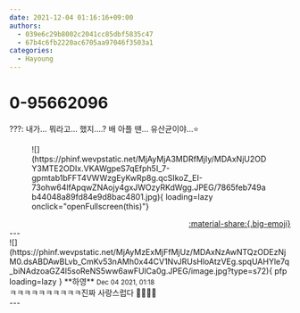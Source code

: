 ```yaml
---
date: 2021-12-04 01:16:16+09:00
authors:
  - 039e6c29b8002c2041cc85dbf5835c47
  - 67b4c6fb2220ac6705aa97046f3503a1
categories:
  - Hayoung
---
```


# 0-95662096

<div class="post-container" markdown="1">
<div class="content-container md-sidebar__scrollwrap" markdown="1">

???: 내가... 뭐라고... 했지....? 배 아플 땐... 유산균이야...⭐
<figure markdown="1">
![](https://phinf.wevpstatic.net/MjAyMjA3MDRfMjIy/MDAxNjU2ODY3MTE2ODIx.VKAWgpeS7qEfph5I_7-gpmtab1bFFT4VWWzgEyKwRp8g.qcSIkoZ_EI-73ohw64lfApqwZNAojy4gxJWOzyRKdWgg.JPEG/7865feb749ab44048a89fd84e9d8bac4801.jpg){ loading=lazy onclick="openFullscreen(this)"}
</figure>


</div>
</div>

<div style="text-align: right;" markdown="1">
<a href="https://weverse.io/fromis9/fanpost/0-95662096" style="text-align: right;">:material-share:{.big-emoji}</a>
</div>
---

<div class="comments-container md-sidebar__scrollwrap" markdown="1">
<div class="comment" markdown="1">
<div class='id-container' markdown="1">
![](https://phinf.wevpstatic.net/MjAyMzExMjFfMjUz/MDAxNzAwNTQzODEzNjM0.dsABDAwBLvb_CmKv53nAMh0x44CV1NvJRUsHloAtzVEg.spqUAHYle7q_biNAdzoaGZ4l5soReNS5ww6awFUlCa0g.JPEG/image.jpg?type=s72){ pfp loading=lazy }
**<span class="artist">하영</span>** <small>Dec 04 2021, 01:18</small><br>
</div>
<div class='comment-body' markdown="1">
ㅋㅋㅋㅋㅋㅋㅋㅋㅋㅋ진짜 사랑스럽다 💜💜💜💜
</div>
</div>
</div>
---
